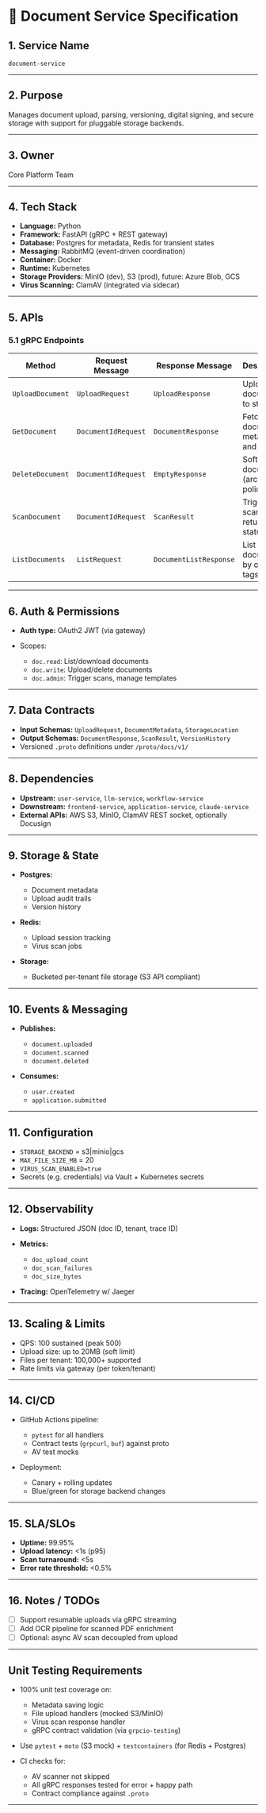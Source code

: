 # 📂 Document Service Specification

## 1. Service Name

`document-service`

---

## 2. Purpose

Manages document upload, parsing, versioning, digital signing, and secure storage with support for pluggable storage backends.

---

## 3. Owner

Core Platform Team

---

## 4. Tech Stack

* **Language:** Python
* **Framework:** FastAPI (gRPC + REST gateway)
* **Database:** Postgres for metadata, Redis for transient states
* **Messaging:** RabbitMQ (event-driven coordination)
* **Container:** Docker
* **Runtime:** Kubernetes
* **Storage Providers:** MinIO (dev), S3 (prod), future: Azure Blob, GCS
* **Virus Scanning:** ClamAV (integrated via sidecar)

---

## 5. APIs

### 5.1 gRPC Endpoints

| Method           | Request Message     | Response Message       | Description                             |
| ---------------- | ------------------- | ---------------------- | --------------------------------------- |
| `UploadDocument` | `UploadRequest`     | `UploadResponse`       | Uploads a document to storage           |
| `GetDocument`    | `DocumentIdRequest` | `DocumentResponse`     | Fetch document metadata and content     |
| `DeleteDocument` | `DocumentIdRequest` | `EmptyResponse`        | Soft deletes document (archival policy) |
| `ScanDocument`   | `DocumentIdRequest` | `ScanResult`           | Triggers AV scan, returns status        |
| `ListDocuments`  | `ListRequest`       | `DocumentListResponse` | List documents by owner, tags, etc.     |

---

## 6. Auth & Permissions

* **Auth type:** OAuth2 JWT (via gateway)
* Scopes:

  * `doc.read`: List/download documents
  * `doc.write`: Upload/delete documents
  * `doc.admin`: Trigger scans, manage templates

---

## 7. Data Contracts

* **Input Schemas:** `UploadRequest`, `DocumentMetadata`, `StorageLocation`
* **Output Schemas:** `DocumentResponse`, `ScanResult`, `VersionHistory`
* Versioned `.proto` definitions under `/proto/docs/v1/`

---

## 8. Dependencies

* **Upstream:** `user-service`, `llm-service`, `workflow-service`
* **Downstream:** `frontend-service`, `application-service`, `claude-service`
* **External APIs:** AWS S3, MinIO, ClamAV REST socket, optionally Docusign

---

## 9. Storage & State

* **Postgres:**

  * Document metadata
  * Upload audit trails
  * Version history
* **Redis:**

  * Upload session tracking
  * Virus scan jobs
* **Storage:**

  * Bucketed per-tenant file storage (S3 API compliant)

---

## 10. Events & Messaging

* **Publishes:**

  * `document.uploaded`
  * `document.scanned`
  * `document.deleted`
* **Consumes:**

  * `user.created`
  * `application.submitted`

---

## 11. Configuration

* `STORAGE_BACKEND` = s3|minio|gcs
* `MAX_FILE_SIZE_MB` = 20
* `VIRUS_SCAN_ENABLED=true`
* Secrets (e.g. credentials) via Vault + Kubernetes secrets

---

## 12. Observability

* **Logs:** Structured JSON (doc ID, tenant, trace ID)
* **Metrics:**

  * `doc_upload_count`
  * `doc_scan_failures`
  * `doc_size_bytes`
* **Tracing:** OpenTelemetry w/ Jaeger

---

## 13. Scaling & Limits

* QPS: 100 sustained (peak 500)
* Upload size: up to 20MB (soft limit)
* Files per tenant: 100,000+ supported
* Rate limits via gateway (per token/tenant)

---

## 14. CI/CD

* GitHub Actions pipeline:

  * `pytest` for all handlers
  * Contract tests (`grpcurl`, `buf`) against proto
  * AV test mocks
* Deployment:

  * Canary + rolling updates
  * Blue/green for storage backend changes

---

## 15. SLA/SLOs

* **Uptime:** 99.95%
* **Upload latency:** <1s (p95)
* **Scan turnaround:** <5s
* **Error rate threshold:** <0.5%

---

## 16. Notes / TODOs

* [ ] Support resumable uploads via gRPC streaming
* [ ] Add OCR pipeline for scanned PDF enrichment
* [ ] Optional: async AV scan decoupled from upload

---

## Unit Testing Requirements

* 100% unit test coverage on:

  * Metadata saving logic
  * File upload handlers (mocked S3/MinIO)
  * Virus scan response handler
  * gRPC contract validation (via `grpcio-testing`)
* Use `pytest` + `moto` (S3 mock) + `testcontainers` (for Redis + Postgres)
* CI checks for:

  * AV scanner not skipped
  * All gRPC responses tested for error + happy path
  * Contract compliance against `.proto`

---

